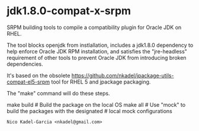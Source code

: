 jdk1.8.0-compat-x-srpm
=====================

SRPM building tools to compile a compatibility plugin for Oracle JDK on RHEL.

The tool blocks openjdk from instlallation, includes a jdk1.8.0 dependency
to help enforce Oracle JDK RPM installation, and satisfies the "jre-headless"
requirement of other tools to prevent Oracle JDK from introducing broken
dependencies.

It's based on the obsolete
https://github.com/nkadel/jpackage-utils-compat-el5-srpm tool for RHEL
5 and jpackage packaging.

The "make" command will do these steps.

make build	# Build the package on the local OS
make all	# Use "mock" to build the packages with the designated
		# local mock configurations

	Nico Kadel-Garcia <nkadel@gmail.com>

